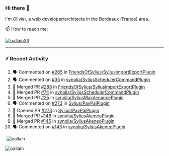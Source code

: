 ### Hi there 👋

I'm Olivier, a web developer/architecte in the Bordeaux (France) area.

📫 How to reach me:

<p> <a href="https://twitter.com/oallain33" target="blank"><img src="https://img.shields.io/twitter/follow/oallain33?logo=twitter&style=for-the-badge" alt="oallain33" /></a> </p>

---

### :zap: Recent Activity

<!--START_SECTION:activity-->
1. 🗣 Commented on [#265](https://github.com/FriendsOfSylius/SyliusImportExportPlugin/issues/265) in [FriendsOfSylius/SyliusImportExportPlugin](https://github.com/FriendsOfSylius/SyliusImportExportPlugin)
2. 🗣 Commented on [#35](https://github.com/synolia/SyliusSchedulerCommandPlugin/issues/35) in [synolia/SyliusSchedulerCommandPlugin](https://github.com/synolia/SyliusSchedulerCommandPlugin)
3. 🎉 Merged PR [#288](https://github.com/FriendsOfSylius/SyliusImportExportPlugin/pull/288) in [FriendsOfSylius/SyliusImportExportPlugin](https://github.com/FriendsOfSylius/SyliusImportExportPlugin)
4. 🎉 Merged PR [#74](https://github.com/synolia/SyliusSchedulerCommandPlugin/pull/74) in [synolia/SyliusSchedulerCommandPlugin](https://github.com/synolia/SyliusSchedulerCommandPlugin)
5. 🎉 Merged PR [#25](https://github.com/synolia/SyliusMaintenancePlugin/pull/25) in [synolia/SyliusMaintenancePlugin](https://github.com/synolia/SyliusMaintenancePlugin)
6. 🗣 Commented on [#273](https://github.com/Sylius/PayPalPlugin/issues/273) in [Sylius/PayPalPlugin](https://github.com/Sylius/PayPalPlugin)
7. 💪 Opened PR [#273](https://github.com/Sylius/PayPalPlugin/pull/273) in [Sylius/PayPalPlugin](https://github.com/Sylius/PayPalPlugin)
8. 🎉 Merged PR [#146](https://github.com/synolia/SyliusAkeneoPlugin/pull/146) in [synolia/SyliusAkeneoPlugin](https://github.com/synolia/SyliusAkeneoPlugin)
9. 🎉 Merged PR [#145](https://github.com/synolia/SyliusAkeneoPlugin/pull/145) in [synolia/SyliusAkeneoPlugin](https://github.com/synolia/SyliusAkeneoPlugin)
10. 🗣 Commented on [#143](https://github.com/synolia/SyliusAkeneoPlugin/issues/143) in [synolia/SyliusAkeneoPlugin](https://github.com/synolia/SyliusAkeneoPlugin)
<!--END_SECTION:activity-->

<p>&nbsp;<img align="center" src="https://github-readme-stats.vercel.app/api?username=oallain&show_icons=true&locale=en" alt="oallain" /></p>

<p><img align="center" src="https://github-readme-streak-stats.herokuapp.com/?user=oallain&" alt="oallain" /></p>

